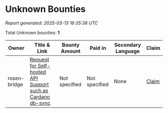 # Unknown Bounties

*Report generated: 2025-03-13 16:35:38 UTC*

Total Unknown bounties: **1**

|Owner|Title & Link|Bounty Amount|Paid in|Secondary Language|Claim|
|---|---|---|---|---|---|
| rosen-bridge | [Request for Self-hosted API Support  such as Cardano db-sync](https://github.com/rosen-bridge/operation/issues/5) | Not specified | Not specified | None | [Claim](https://github.com/ErgoDevs/Ergo-Bounties/new/main?filename=submissions/rosen-bridge-operation-5.json&value=%7B%0A%20%20%22contributor%22%3A%20%22YOUR_GITHUB_USERNAME%22%2C%0A%20%20%22wallet_address%22%3A%20%22YOUR_WALLET_ADDRESS%22%2C%0A%20%20%22contact_method%22%3A%20%22YOUR_CONTACT_INFO%22%2C%0A%20%20%22work_link%22%3A%20%22%22%2C%0A%20%20%22work_title%22%3A%20%22Request%20for%20Self-hosted%20API%20Support%20%20such%20as%20Cardano%20db-sync%22%2C%0A%20%20%22bounty_id%22%3A%20%22rosen-bridge/operation%235%22%2C%0A%20%20%22original_issue_link%22%3A%20%22https%3A//github.com/rosen-bridge/operation/issues/5%22%2C%0A%20%20%22payment_currency%22%3A%20%22Not%20specified%22%2C%0A%20%20%22bounty_value%22%3A%200%2C%0A%20%20%22status%22%3A%20%22in-progress%22%2C%0A%20%20%22submission_date%22%3A%20%22%22%2C%0A%20%20%22expected_completion%22%3A%20%22YYYY-MM-DD%22%2C%0A%20%20%22description%22%3A%20%22I%20am%20working%20on%20this%20bounty%22%2C%0A%20%20%22review_notes%22%3A%20%22%22%2C%0A%20%20%22payment_tx_id%22%3A%20%22%22%2C%0A%20%20%22payment_date%22%3A%20%22%22%0A%7D&message=Claim%20Bounty%20rosen-bridge/operation%235&description=I%20want%20to%20claim%20this%20bounty%20posted%20by%20ccgarant.%0A%0ABounty:%20Request%20for%20Self-hosted%20API%20Support%20%20such%20as%20Cardano%20db-sync) |
